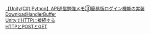 [【Unity(C#),Python】API通信勉強メモ③簡易版ログイン機能の実装](https://qiita.com/OKsaiyowa/items/d4a7e6a15b3366f54346)  
[DownloadHandlerBuffer](https://docs.unity3d.com/ja/2020.3/ScriptReference/Networking.DownloadHandlerBuffer.html)  
[UnityでHTTPに接続する](https://qiita.com/ponchan/items/65aeb43e8fea8da0bcac)  
[HTTPとPOSTとGET](https://qiita.com/Sekky0905/items/dff3d0da059d6f5bfabf)  
